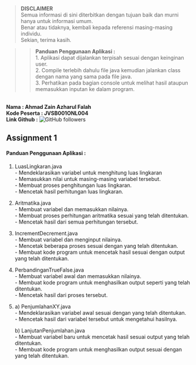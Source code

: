 >**DISCLAIMER**\
>Semua informasi di sini diterbitkan dengan tujuan baik dan murni hanya untuk informasi umum.\
>Benar atau tidaknya, kembali kepada referensi masing-masing individu.\
>Sekian, terima kasih.

>>**Panduan Penggunaan Aplikasi :**\
>		1. Aplikasi dapat dijalankan terpisah sesuai dengan keinginan user.\
>		2. Compile terlebih dahulu file java kemudian jalankan class dengan nama yang sama pada file java.\
>		3. Perhatikan pada bagian console untuk melihat hasil ataupun memasukkan inputan ke dalam program.

\
**Nama        : Ahmad Zain Azharul Falah**\
**Kode Peserta : JVSB001ONL004**\
**Link Github  :** ![GitHub followers](https://img.shields.io/github/followers/zenzett?label=%40zenzett&style=social)

## Assignment 1

#### Panduan Penggunaan Aplikasi :
1. LuasLingkaran.java\
        - Mendeklarasikan variabel untuk menghitung luas lingkaran\
        - Memasukkan nilai untuk masing-masing variabel tersebut.\
        - Membuat proses penghitungan luas lingkaran.\
        - Mencetak hasil perhitungan luas lingkaran.

2. Aritmatika.java\
        - Membuat variabel dan memasukkan nilainya.\
        - Membuat proses perhitungan aritmatika sesuai yang telah ditentukan.\
        - Mencetak hasil dari semua perhitungan tersebut.

3. IncrementDecrement.java\
        - Membuat variabel dan menginput nilainya.\
        - Mencetak beberapa proses sesuai dengan yang telah ditentukan.\
        - Membuat kode program untuk mencetak hasil sesuai dengan output yang telah ditentukan.

4. PerbandinganTrueFalse.java\
        - Membuat variabel awal dan memasukkan nilainya.\
        - Membuat kode program untuk menghasilkan output seperti yang telah ditentukan.\
        - Mencetak hasil dari proses tersebut.

5. a) PenjumlahanXY.java\
        - Mendeklarasikan variabel awal sesuai dengan yang telah ditentukan.\
        - Mencetak hasil dari variabel tersebut untuk mengetahui hasilnya.

   b) LanjutanPenjumlahan.java\
        - Membuat variabel baru untuk mencetak hasil sesuai output yang telah ditentukan.\
        - Membuat kode program untuk menghasilkan output sesuai dengan yang telah ditentukan.